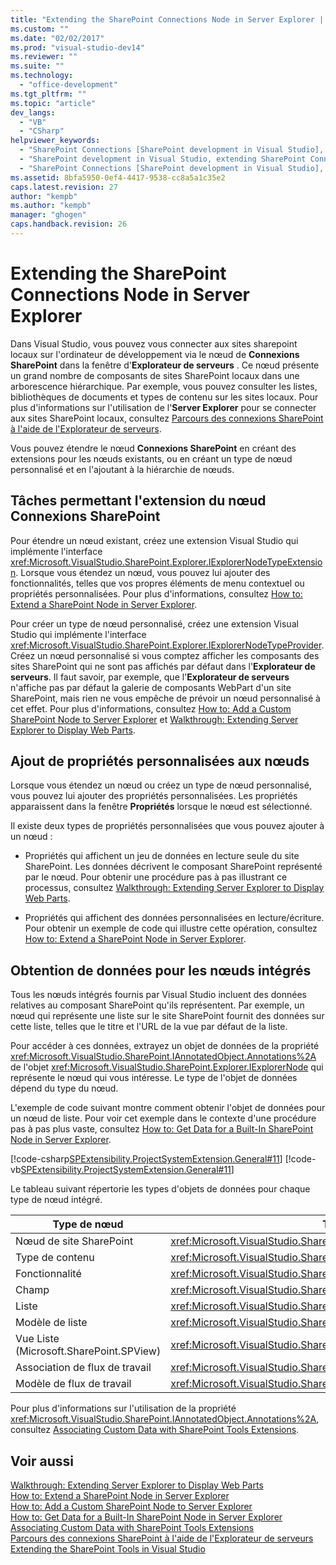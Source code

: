 ```yaml
---
title: "Extending the SharePoint Connections Node in Server Explorer | Microsoft Docs"
ms.custom: ""
ms.date: "02/02/2017"
ms.prod: "visual-studio-dev14"
ms.reviewer: ""
ms.suite: ""
ms.technology: 
  - "office-development"
ms.tgt_pltfrm: ""
ms.topic: "article"
dev_langs: 
  - "VB"
  - "CSharp"
helpviewer_keywords: 
  - "SharePoint Connections [SharePoint development in Visual Studio], extending a node"
  - "SharePoint development in Visual Studio, extending SharePoint Connections node in Server Explorer"
  - "SharePoint Connections [SharePoint development in Visual Studio], creating a new node type"
ms.assetid: 8bfa5950-0ef4-4417-9538-cc8a5a1c35e2
caps.latest.revision: 27
author: "kempb"
ms.author: "kempb"
manager: "ghogen"
caps.handback.revision: 26
---
```

# Extending the SharePoint Connections Node in Server Explorer
  Dans Visual Studio, vous pouvez vous connecter aux sites sharepoint locaux sur l'ordinateur de développement via le nœud de **Connexions SharePoint** dans la fenêtre d'**Explorateur de serveurs** .  Ce nœud présente un grand nombre de composants de sites SharePoint locaux dans une arborescence hiérarchique.  Par exemple, vous pouvez consulter les listes, bibliothèques de documents et types de contenu sur les sites locaux. Pour plus d'informations sur l'utilisation de l'**Server Explorer** pour se connecter aux sites SharePoint locaux, consultez [Parcours des connexions SharePoint à l'aide de l'Explorateur de serveurs](../sharepoint/browsing-sharepoint-connections-using-server-explorer.md).  
  
 Vous pouvez étendre le nœud **Connexions SharePoint** en créant des extensions pour les nœuds existants, ou en créant un type de nœud personnalisé et en l'ajoutant à la hiérarchie de nœuds.  
  
## Tâches permettant l'extension du nœud Connexions SharePoint  
 Pour étendre un nœud existant, créez une extension Visual Studio qui implémente l'interface <xref:Microsoft.VisualStudio.SharePoint.Explorer.IExplorerNodeTypeExtension>.  Lorsque vous étendez un nœud, vous pouvez lui ajouter des fonctionnalités, telles que vos propres éléments de menu contextuel ou propriétés personnalisées.  Pour plus d'informations, consultez [How to: Extend a SharePoint Node in Server Explorer](../sharepoint/how-to-extend-a-sharepoint-node-in-server-explorer.md).  
  
 Pour créer un type de nœud personnalisé, créez une extension Visual Studio qui implémente l'interface <xref:Microsoft.VisualStudio.SharePoint.Explorer.IExplorerNodeTypeProvider>.  Créez un nœud personnalisé si vous comptez afficher les composants des sites SharePoint qui ne sont pas affichés par défaut dans l'**Explorateur de serveurs**.  Il faut savoir, par exemple, que l'**Explorateur de serveurs** n'affiche pas par défaut la galerie de composants WebPart d'un site SharePoint, mais rien ne vous empêche de prévoir un nœud personnalisé à cet effet.  Pour plus d'informations, consultez [How to: Add a Custom SharePoint Node to Server Explorer](../sharepoint/how-to-add-a-custom-sharepoint-node-to-server-explorer.md) et [Walkthrough: Extending Server Explorer to Display Web Parts](../sharepoint/walkthrough-extending-server-explorer-to-display-web-parts.md).  
  
## Ajout de propriétés personnalisées aux nœuds  
 Lorsque vous étendez un nœud ou créez un type de nœud personnalisé, vous pouvez lui ajouter des propriétés personnalisées.  Les propriétés apparaissent dans la fenêtre **Propriétés** lorsque le nœud est sélectionné.  
  
 Il existe deux types de propriétés personnalisées que vous pouvez ajouter à un nœud :  
  
-   Propriétés qui affichent un jeu de données en lecture seule du site SharePoint.  Les données décrivent le composant SharePoint représenté par le nœud.  Pour obtenir une procédure pas à pas illustrant ce processus, consultez [Walkthrough: Extending Server Explorer to Display Web Parts](../sharepoint/walkthrough-extending-server-explorer-to-display-web-parts.md).  
  
-   Propriétés qui affichent des données personnalisées en lecture\/écriture.  Pour obtenir un exemple de code qui illustre cette opération, consultez [How to: Extend a SharePoint Node in Server Explorer](../sharepoint/how-to-extend-a-sharepoint-node-in-server-explorer.md).  
  
## Obtention de données pour les nœuds intégrés  
 Tous les nœuds intégrés fournis par Visual Studio incluent des données relatives au composant SharePoint qu'ils représentent.  Par exemple, un nœud qui représente une liste sur le site SharePoint fournit des données sur cette liste, telles que le titre et l'URL de la vue par défaut de la liste.  
  
 Pour accéder à ces données, extrayez un objet de données de la propriété <xref:Microsoft.VisualStudio.SharePoint.IAnnotatedObject.Annotations%2A> de l'objet <xref:Microsoft.VisualStudio.SharePoint.Explorer.IExplorerNode> qui représente le nœud qui vous intéresse.  Le type de l'objet de données dépend du type du nœud.  
  
 L'exemple de code suivant montre comment obtenir l'objet de données pour un nœud de liste.  Pour voir cet exemple dans le contexte d'une procédure pas à pas plus vaste, consultez [How to: Get Data for a Built-In SharePoint Node in Server Explorer](../sharepoint/how-to-get-data-for-a-built-in-sharepoint-node-in-server-explorer.md).  
  
 [!code-csharp[SPExtensibility.ProjectSystemExtension.General#11](../snippets/csharp/VS_Snippets_OfficeSP/spextensibility.projectsystemextension.general/cs/extension/serverexplorerextensionnodeinfo.cs#11)]
 [!code-vb[SPExtensibility.ProjectSystemExtension.General#11](../snippets/visualbasic/VS_Snippets_OfficeSP/spextensibility.projectsystemextension.general/vb/extension/serverexplorerextensionnodeinfo.vb#11)]  
  
 Le tableau suivant répertorie les types d'objets de données pour chaque type de nœud intégré.  
  
|Type de nœud|Type d'objet de données|  
|------------------|-----------------------------|  
|Nœud de site SharePoint|<xref:Microsoft.VisualStudio.SharePoint.Explorer.IExplorerSiteNodeInfo>|  
|Type de contenu|<xref:Microsoft.VisualStudio.SharePoint.Explorer.Extensions.IContentTypeNodeInfo>|  
|Fonctionnalité|<xref:Microsoft.VisualStudio.SharePoint.Explorer.Extensions.IFeatureNodeInfo>|  
|Champ|<xref:Microsoft.VisualStudio.SharePoint.Explorer.Extensions.IFieldNodeInfo>|  
|Liste|<xref:Microsoft.VisualStudio.SharePoint.Explorer.Extensions.IListNodeInfo>|  
|Modèle de liste|<xref:Microsoft.VisualStudio.SharePoint.Explorer.Extensions.IListTemplateNodeInfo>|  
|Vue Liste \(Microsoft.SharePoint.SPView\)|<xref:Microsoft.VisualStudio.SharePoint.Explorer.Extensions.IListViewNodeInfo>|  
|Association de flux de travail|<xref:Microsoft.VisualStudio.SharePoint.Explorer.Extensions.IWorkflowAssociationNodeInfo>|  
|Modèle de flux de travail|<xref:Microsoft.VisualStudio.SharePoint.Explorer.Extensions.IWorkflowTemplateNodeInfo>|  
  
 Pour plus d'informations sur l'utilisation de la propriété <xref:Microsoft.VisualStudio.SharePoint.IAnnotatedObject.Annotations%2A>, consultez [Associating Custom Data with SharePoint Tools Extensions](../sharepoint/associating-custom-data-with-sharepoint-tools-extensions.md).  
  
## Voir aussi  
 [Walkthrough: Extending Server Explorer to Display Web Parts](../sharepoint/walkthrough-extending-server-explorer-to-display-web-parts.md)   
 [How to: Extend a SharePoint Node in Server Explorer](../sharepoint/how-to-extend-a-sharepoint-node-in-server-explorer.md)   
 [How to: Add a Custom SharePoint Node to Server Explorer](../sharepoint/how-to-add-a-custom-sharepoint-node-to-server-explorer.md)   
 [How to: Get Data for a Built-In SharePoint Node in Server Explorer](../sharepoint/how-to-get-data-for-a-built-in-sharepoint-node-in-server-explorer.md)   
 [Associating Custom Data with SharePoint Tools Extensions](../sharepoint/associating-custom-data-with-sharepoint-tools-extensions.md)   
 [Parcours des connexions SharePoint à l'aide de l'Explorateur de serveurs](../sharepoint/browsing-sharepoint-connections-using-server-explorer.md)   
 [Extending the SharePoint Tools in Visual Studio](../sharepoint/extending-the-sharepoint-tools-in-visual-studio.md)  
  
  